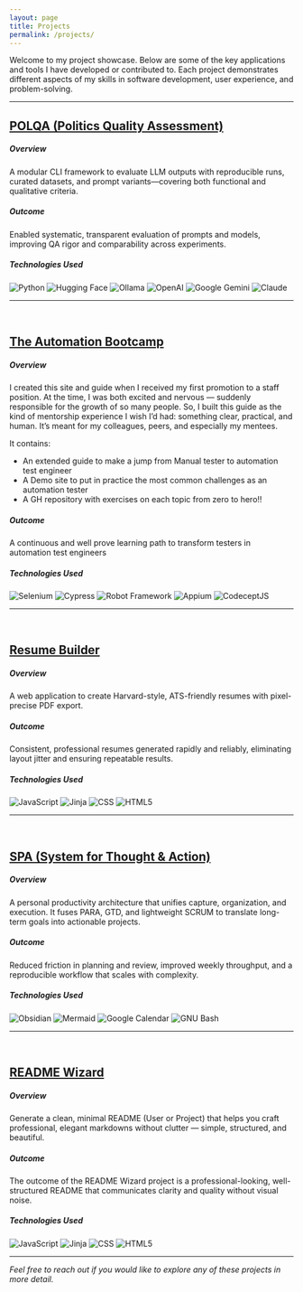 ```yaml
---
layout: page
title: Projects
permalink: /projects/
---
```



Welcome to my project showcase. Below are some of the key applications and tools I have developed or contributed to. Each project demonstrates different aspects of my skills in software development, user experience, and problem-solving.

---

## <a href="https://polqa-framework.github.io/polqa-site/" target=_blank rel="noopener noreferrer"> POLQA (Politics Quality Assessment) <a>

##### Overview

A modular CLI framework to evaluate LLM outputs with reproducible runs, curated datasets, and prompt variants—covering both functional and qualitative criteria.

##### Outcome
Enabled systematic, transparent evaluation of prompts and models, improving QA rigor and comparability across experiments.

##### Technologies Used


![Python](https://img.shields.io/badge/Python-3776AB?logo=python&logoColor=fff&style=for-the-badge) 
![Hugging Face](https://img.shields.io/badge/Hugging%20Face-FFD21E?logo=huggingface&logoColor=000&style=for-the-badge) ![Ollama](https://img.shields.io/badge/Ollama-000?logo=ollama&logoColor=fff&style=for-the-badge) ![OpenAI](https://img.shields.io/badge/OpenAI-412991?logo=openai&logoColor=fff&style=for-the-badge) ![Google Gemini](https://img.shields.io/badge/Google%20Gemini-8E75B2?logo=googlegemini&logoColor=fff&style=for-the-badge) ![Claude](https://img.shields.io/badge/Claude-D97757?logo=claude&logoColor=fff&style=for-the-badge)

---
<br>

## <a href="https://www.leonardespi.me/automation-learn/" target=_blank rel="noopener noreferrer"> The Automation Bootcamp <a>


##### Overview

I created this site and guide when I received my first promotion to a staff position. At the time, I was both excited and nervous — suddenly responsible for the growth of so many people. So, I built this guide as the kind of mentorship experience I wish I’d had: something clear, practical, and human. It’s meant for my colleagues, peers, and especially my mentees. 

It contains: 

- An extended guide to make a jump from Manual tester to automation test engineer
- A Demo site to put in practice the most common challenges as an automation tester
- A GH repository with exercises on each topic from zero to hero!!

##### Outcome

A continuous and well prove learning path to transform testers in automation test engineers

##### Technologies Used

![Selenium](https://img.shields.io/badge/Selenium-43B02A?logo=selenium&logoColor=fff&style=for-the-badge) ![Cypress](https://img.shields.io/badge/Cypress-69D3A7?logo=cypress&logoColor=fff&style=for-the-badge) ![Robot Framework](https://img.shields.io/badge/Robot%20Framework-000?logo=robotframework&logoColor=fff&style=for-the-badge) ![Appium](https://img.shields.io/badge/Appium-EE376D?logo=appium&logoColor=fff&style=for-the-badge) ![CodeceptJS](https://img.shields.io/badge/CodeceptJS-F6E05E?logo=codeceptjs&logoColor=000&style=for-the-badge)

---
<br>

## <a href="https://www.leonardespi.me/resume-builder/" target=_blank rel="noopener noreferrer"> Resume Builder <a>


##### Overview

A web application to create Harvard-style, ATS-friendly resumes with pixel-precise PDF export.

##### Outcome
Consistent, professional resumes generated rapidly and reliably, eliminating layout jitter and ensuring repeatable results.


##### Technologies Used

![JavaScript](https://img.shields.io/badge/JavaScript-F7DF1E?logo=javascript&logoColor=000&style=for-the-badge) ![Jinja](https://img.shields.io/badge/Jinja-7E0C1B?logo=jinja&logoColor=fff&style=for-the-badge) ![CSS](https://img.shields.io/badge/CSS-639?logo=css&logoColor=fff&style=for-the-badge) ![HTML5](https://img.shields.io/badge/HTML5-E34F26?logo=html5&logoColor=fff&style=for-the-badge)

---

<br>

## <a href="https://github.com/leonardespi/spa" target=_blank rel="noopener noreferrer"> SPA (System for Thought & Action) <a>

##### Overview

A personal productivity architecture that unifies capture, organization, and execution. It fuses PARA, GTD, and lightweight SCRUM to translate long-term goals into actionable projects.

##### Outcome
Reduced friction in planning and review, improved weekly throughput, and a reproducible workflow that scales with complexity.


##### Technologies Used

![Obsidian](https://img.shields.io/badge/Obsidian-7C3AED?logo=obsidian&logoColor=fff&style=for-the-badge) ![Mermaid](https://img.shields.io/badge/Mermaid-FF3670?logo=mermaid&logoColor=fff&style=for-the-badge) ![Google Calendar](https://img.shields.io/badge/Google%20Calendar-4285F4?logo=googlecalendar&logoColor=fff&style=for-the-badge) ![GNU Bash](https://img.shields.io/badge/GNU%20Bash-4EAA25?logo=gnubash&logoColor=fff&style=for-the-badge)

---

<br>


## <a href="https://www.leonardespi.me/readme-wizard/" target=_blank rel="noopener noreferrer"> README Wizard <a>

##### Overview

Generate a clean, minimal README (User or Project) that helps you craft professional, elegant markdowns without clutter — simple, structured, and beautiful.

##### Outcome

The outcome of the README Wizard project is a professional-looking, well-structured README that communicates clarity and quality without visual noise.

##### Technologies Used


![JavaScript](https://img.shields.io/badge/JavaScript-F7DF1E?logo=javascript&logoColor=000&style=for-the-badge) ![Jinja](https://img.shields.io/badge/Jinja-7E0C1B?logo=jinja&logoColor=fff&style=for-the-badge) ![CSS](https://img.shields.io/badge/CSS-639?logo=css&logoColor=fff&style=for-the-badge) ![HTML5](https://img.shields.io/badge/HTML5-E34F26?logo=html5&logoColor=fff&style=for-the-badge)


---

*Feel free to reach out if you would like to explore any of these projects in more detail.*

